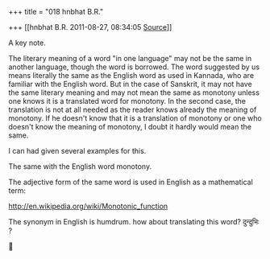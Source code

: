 +++
title = "018 hnbhat B.R."

+++
[[hnbhat B.R.	2011-08-27, 08:34:05 [Source](https://groups.google.com/g/bvparishat/c/GhO53YwlKKA)]]



A key note.

  

The literary meaning of a word "in one language" may not be the same in another language, though the word is borrowed. The word suggested by us means literally the same as the English word as used in Kannada, who are familiar with the English word. But in the case of Sanskrit, it may not have the same literary meaning and may not mean the same as monotony unless one knows it is a translated word for monotony. In the second case, the translation is not at all needed as the reader knows already the meaning of monotony. If he doesn't know that it is a translation of monotony or one who doesn't know the meaning of monotony, I doubt it hardly would mean the same.

  

I can had given several examples for this.

  

The same with the English word monotony.

  

The adjective form of the same word is used in English as a mathematical term:

  

<http://en.wikipedia.org/wiki/Monotonic_function>

  

The synonym in English is humdrum. how about translating this word? दुन्दुभिः ?



